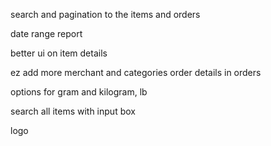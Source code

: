 search and pagination to the items and orders

date range report

better ui on item details

ez add more merchant and categories
order details in orders

options for gram and kilogram, lb

search all items with input box

logo
